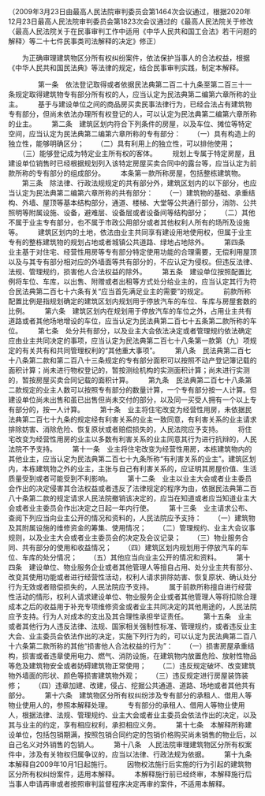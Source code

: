 （2009年3月23日由最高人民法院审判委员会第1464次会议通过，根据2020年12月23日最高人民法院审判委员会第1823次会议通过的《最高人民法院关于修改〈最高人民法院关于在民事审判工作中适用《中华人民共和国工会法》若干问题的解释〉等二十七件民事类司法解释的决定》修正）

　　为正确审理建筑物区分所有权纠纷案件，依法保护当事人的合法权益，根据《中华人民共和国民法典》等法律的规定，结合民事审判实践，制定本解释。

　　
　　第一条　依法登记取得或者依据民法典第二百二十九条至第二百三十一条规定取得建筑物专有部分所有权的人，应当认定为民法典第二编第六章所称的业主。
　　基于与建设单位之间的商品房买卖民事法律行为，已经合法占有建筑物专有部分，但尚未依法办理所有权登记的人，可以认定为民法典第二编第六章所称的业主。
　　第二条　建筑区划内符合下列条件的房屋，以及车位、摊位等特定空间，应当认定为民法典第二编第六章所称的专有部分：
　　（一）具有构造上的独立性，能够明确区分；
　　（二）具有利用上的独立性，可以排他使用；
　　（三）能够登记成为特定业主所有权的客体。
　　规划上专属于特定房屋，且建设单位销售时已经根据规划列入该特定房屋买卖合同中的露台等，应当认定为前款所称的专有部分的组成部分。
　　本条第一款所称房屋，包括整栋建筑物。
　　第三条　除法律、行政法规规定的共有部分外，建筑区划内的以下部分，也应当认定为民法典第二编第六章所称的共有部分：
　　（一）建筑物的基础、承重结构、外墙、屋顶等基本结构部分，通道、楼梯、大堂等公共通行部分，消防、公共照明等附属设施、设备，避难层、设备层或者设备间等结构部分；
　　（二）其他不属于业主专有部分，也不属于市政公用部分或者其他权利人所有的场所及设施等。
　　建筑区划内的土地，依法由业主共同享有建设用地使用权，但属于业主专有的整栋建筑物的规划占地或者城镇公共道路、绿地占地除外。
　　第四条　业主基于对住宅、经营性用房等专有部分特定使用功能的合理需要，无偿利用屋顶以及与其专有部分相对应的外墙面等共有部分的，不应认定为侵权。但违反法律、法规、管理规约，损害他人合法权益的除外。
　　第五条　建设单位按照配置比例将车位、车库，以出售、附赠或者出租等方式处分给业主的，应当认定其行为符合民法典第二百七十六条有关“应当首先满足业主的需要”的规定。
　　前款所称配置比例是指规划确定的建筑区划内规划用于停放汽车的车位、车库与房屋套数的比例。
　　第六条　建筑区划内在规划用于停放汽车的车位之外，占用业主共有道路或者其他场地增设的车位，应当认定为民法典第二百七十五条第二款所称的车位。
　　第七条　处分共有部分，以及业主大会依法决定或者管理规约依法确定应由业主共同决定的事项，应当认定为民法典第二百七十八条第一款第（九）项规定的有关共有和共同管理权利的“其他重大事项”。
　　第八条　民法典第二百七十八条第二款和第二百八十三条规定的专有部分面积可以按照不动产登记簿记载的面积计算；尚未进行物权登记的，暂按测绘机构的实测面积计算；尚未进行实测的，暂按房屋买卖合同记载的面积计算。
　　第九条　民法典第二百七十八条第二款规定的业主人数可以按照专有部分的数量计算，一个专有部分按一人计算。但建设单位尚未出售和虽已出售但尚未交付的部分，以及同一买受人拥有一个以上专有部分的，按一人计算。
　　第十条　业主将住宅改变为经营性用房，未依据民法典第二百七十九条的规定经有利害关系的业主一致同意，有利害关系的业主请求排除妨害、消除危险、恢复原状或者赔偿损失的，人民法院应予支持。
　　将住宅改变为经营性用房的业主以多数有利害关系的业主同意其行为进行抗辩的，人民法院不予支持。
　　第十一条　业主将住宅改变为经营性用房，本栋建筑物内的其他业主，应当认定为民法典第二百七十九条所称“有利害关系的业主”。建筑区划内，本栋建筑物之外的业主，主张与自己有利害关系的，应证明其房屋价值、生活质量受到或者可能受到不利影响。
　　第十二条　业主以业主大会或者业主委员会作出的决定侵害其合法权益或者违反了法律规定的程序为由，依据民法典第二百八十条第二款的规定请求人民法院撤销该决定的，应当在知道或者应当知道业主大会或者业主委员会作出决定之日起一年内行使。
　　第十三条　业主请求公布、查阅下列应当向业主公开的情况和资料的，人民法院应予支持：
　　（一）建筑物及其附属设施的维修资金的筹集、使用情况；
　　（二）管理规约、业主大会议事规则，以及业主大会或者业主委员会的决定及会议记录；
　　（三）物业服务合同、共有部分的使用和收益情况；
　　（四）建筑区划内规划用于停放汽车的车位、车库的处分情况；
　　（五）其他应当向业主公开的情况和资料。
　　第十四条　建设单位、物业服务企业或者其他管理人等擅自占用、处分业主共有部分、改变其使用功能或者进行经营性活动，权利人请求排除妨害、恢复原状、确认处分行为无效或者赔偿损失的，人民法院应予支持。
　　属于前款所称擅自进行经营性活动的情形，权利人请求建设单位、物业服务企业或者其他管理人等将扣除合理成本之后的收益用于补充专项维修资金或者业主共同决定的其他用途的，人民法院应予支持。行为人对成本的支出及其合理性承担举证责任。
　　第十五条　业主或者其他行为人违反法律、法规、国家相关强制性标准、管理规约，或者违反业主大会、业主委员会依法作出的决定，实施下列行为的，可以认定为民法典第二百八十六条第二款所称的其他“损害他人合法权益的行为”：
　　（一）损害房屋承重结构，损害或者违章使用电力、燃气、消防设施，在建筑物内放置危险、放射性物品等危及建筑物安全或者妨碍建筑物正常使用；
　　（二）违反规定破坏、改变建筑物外墙面的形状、颜色等损害建筑物外观；
　　（三）违反规定进行房屋装饰装修；
　　（四）违章加建、改建，侵占、挖掘公共通道、道路、场地或者其他共有部分。
　　第十六条　建筑物区分所有权纠纷涉及专有部分的承租人、借用人等物业使用人的，参照本解释处理。
　　专有部分的承租人、借用人等物业使用人，根据法律、法规、管理规约、业主大会或者业主委员会依法作出的决定，以及其与业主的约定，享有相应权利，承担相应义务。
　　第十七条　本解释所称建设单位，包括包销期满，按照包销合同约定的包销价格购买尚未销售的物业后，以自己名义对外销售的包销人。
　　第十八条　人民法院审理建筑物区分所有权案件中，涉及有关物权归属争议的，应当以法律、行政法规为依据。
　　第十九条　本解释自2009年10月1日起施行。
　　因物权法施行后实施的行为引起的建筑物区分所有权纠纷案件，适用本解释。
　　本解释施行前已经终审，本解释施行后当事人申请再审或者按照审判监督程序决定再审的案件，不适用本解释。